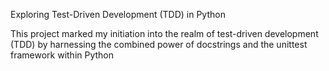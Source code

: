 Exploring Test-Driven Development (TDD) in Python

This project marked my initiation into the realm of test-driven development (TDD) by harnessing the combined power of docstrings and the unittest framework within Python
